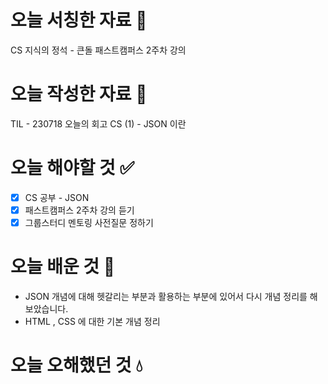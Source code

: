 # 오늘 서칭한 자료 📖
CS 지식의 정석 - 큰돌
패스트캠퍼스 2주차 강의
# 오늘 작성한 자료 📃
TIL - 230718 오늘의 회고
CS (1) - JSON 이란
# 오늘 해야할 것 ✅
- [x] CS 공부 - JSON
- [x] 패스트캠퍼스 2주차 강의 듣기
- [x] 그룹스터디 멘토링 사전질문 정하기
# 오늘 배운 것 🌈
- JSON 개념에 대해 헷갈리는 부분과 활용하는 부분에 있어서 다시 개념 정리를 해보았습니다.
- HTML , CSS 에 대한 기본 개념 정리
# 오늘 오해했던 것 💧

